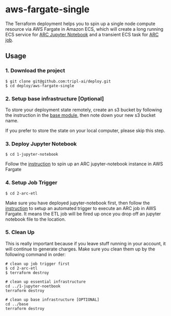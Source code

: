 # aws-fargate-single

The Terraform deployment helps you to spin up a single node compute resource via AWS Fargate in Amazon ECS, which will create a long running ECS service for [ARC Jupyter Notebook](./1-jupyter-noteook/README.md) and a transient ECS task for [ARC job](./2-arc-etl/README.md).


## Usage

### 1. Download the project
```
$ git clone git@github.com:tripl-ai/deploy.git
$ cd deploy/aws-fargate-single
```

### 2. Setup base infrastructure [Optional]
To store your deployment state remotely, create an s3 bucket by following the instruction in the [base module](./base/README.md), then note down your new s3 bucket name. 

If you prefer to store the state on your local computer, please skip this step.


### 3. Deploy Jupyter Notebook
```
$ cd 1-jupyter-notebook
```
Follow the [instruction](./1-jupyter-noetbook/README.md) to spin up an ARC jupyter-notebook instance in AWS Fargate
### 4. Setup Job Trigger
```
$ cd 2-arc-etl
```
Make sure you have deployed jupyter-notebook first, then follow the [instruction](./2-arc-etl/README.md) to setup an automated trigger to execute an ARC job in AWS Fargate. It means the ETL job will be fired up once you drop off an jupyter notebook file to the location.



### 5. Clean Up

This is really important because if you leave stuff running in your account, it will continue to generate charges. Make sure you clean them up by the following command in order:

```
# clean up job trigger first
$ cd 2-arc-etl
$ terraform destroy

# clean up essential infrastructure
cd ../1-jupyter-noetbook
terraform destroy

# clean up base infrastructure [OPTIONAL]
cd ../base
terraform destroy

```


